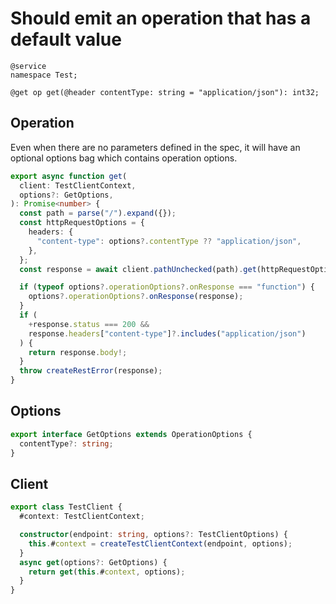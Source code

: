 # Should emit an operation that has a default value

```tsp
@service
namespace Test;

@get op get(@header contentType: string = "application/json"): int32;
```

## Operation

Even when there are no parameters defined in the spec, it will have an optional options bag which contains operation options.

```ts src/api/testClientOperations.ts function get
export async function get(
  client: TestClientContext,
  options?: GetOptions,
): Promise<number> {
  const path = parse("/").expand({});
  const httpRequestOptions = {
    headers: {
      "content-type": options?.contentType ?? "application/json",
    },
  };
  const response = await client.pathUnchecked(path).get(httpRequestOptions);

  if (typeof options?.operationOptions?.onResponse === "function") {
    options?.operationOptions?.onResponse(response);
  }
  if (
    +response.status === 200 &&
    response.headers["content-type"]?.includes("application/json")
  ) {
    return response.body!;
  }
  throw createRestError(response);
}
```

## Options

```ts src/api/testClientOperations.ts interface GetOptions
export interface GetOptions extends OperationOptions {
  contentType?: string;
}
```

## Client

```ts src/testClient.ts class TestClient
export class TestClient {
  #context: TestClientContext;

  constructor(endpoint: string, options?: TestClientOptions) {
    this.#context = createTestClientContext(endpoint, options);
  }
  async get(options?: GetOptions) {
    return get(this.#context, options);
  }
}
```
